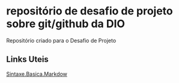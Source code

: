 # repositório de desafio de projeto sobre git/github da DIO
Repositório criado para o Desafio de Projeto

## Links Uteis
[Sintaxe.Basica.Markdow](https://www.markdownguide.org/basic-syntax/)
